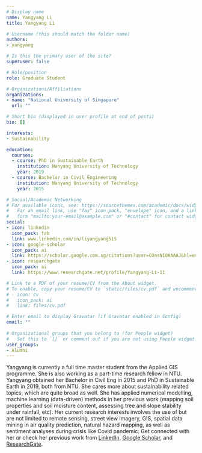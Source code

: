 ```yaml
---
# Display name
name: Yangyang Li
title: Yangyang Li

# Username (this should match the folder name)
authors:
- yangyang

# Is this the primary user of the site?
superuser: false

# Role/position
role: Graduate Student

# Organizations/Affiliations
organizations:
- name: "National University of Singapore"
  url: ""

# Short bio (displayed in user profile at end of posts)
bio: []

interests:
- Sustainability

education:
  courses:
  - course: PhD in Sustainable Earth
    institution: Nanyang University of Technology
    year: 2019
  - course: Bachelor in Civil Engineering
    institution: Nanyang University of Technology
    year: 2015

# Social/Academic Networking
# For available icons, see: https://sourcethemes.com/academic/docs/widgets/#icons
#   For an email link, use "fas" icon pack, "envelope" icon, and a link in the
#   form "mailto:your-email@example.com" or "#contact" for contact widget.
social:
- icon: linkedin
  icon_pack: fab
  link: www.linkedin.com/in/liyangyang515
- icon: google-scholar
  icon_pack: ai
  link: https://scholar.google.com.sg/citations?user=COasNI0AAAAJ&hl=en
- icon: researchgate
  icon_pack: ai
  link: https://www.researchgate.net/profile/Yangyang-Li-11

# Link to a PDF of your resume/CV from the About widget.
# To enable, copy your resume/CV to `static/files/cv.pdf` and uncomment the lines below.  
# - icon: cv
#   icon_pack: ai
#   link: files/cv.pdf

# Enter email to display Gravatar (if Gravatar enabled in Config)
email: ""
  
# Organizational groups that you belong to (for People widget)
#   Set this to `[]` or comment out if you are not using People widget.  
user_groups:
- Alumni
---
```


Yangyang is currently a full time master student from the Applied GIS programme.
She is also working as a part-time research fellow in NTU.
Yangyang obtained her Bachelor in Civil Eng in 2015 and PhD in Sustainable Earth in 2019, both from NTU.
She cares more about sustainability related topics, which are quite broad as well.
She has applied numerical modelling, machine learning (data-driven) methods in her previous work (mapping soil properties and soil moisture content, assessing tree and slope stability under rainfall, etc).
Her current research interests involves the use of but are not limited to remote sensing, street view imagery, GIS, spatial data mining in air quality prediction, natural hazard mapping, as well as sentiment analyses during crisis like Covid pandemic.
Get connected with her or check her previous work from
[LinkedIn](https://www.linkedin.com/in/liyangyang515), [Google Scholar](https://scholar.google.com.sg/citations?user=COasNI0AAAAJ&hl=en), and [ResearchGate](https://www.researchgate.net/profile/Yangyang-Li-11).
